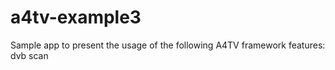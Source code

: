 a4tv-example3
=============

Sample app to present the usage of the following A4TV framework features: dvb scan
